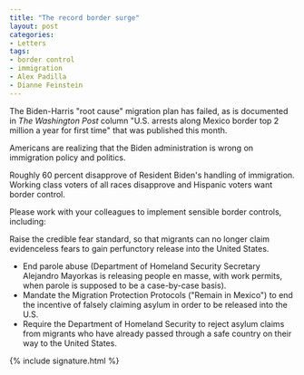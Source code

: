 ```yaml
---
title: "The record border surge"
layout: post
categories:
- Letters
tags:
- border control
- immigration
- Alex Padilla
- Dianne Feinstein
---
```


The Biden-Harris "root cause" migration plan has failed, as is documented in *The Washington Post* column "U.S. arrests along Mexico border top 2 million a year for first time" that was published this month.

Americans are realizing that the Biden administration is wrong on immigration policy and politics.

Roughly 60 percent disapprove of Resident Biden's handling of immigration. Working class voters of all races disapprove and Hispanic voters want border control.

Please work with your colleagues to implement sensible border controls, including:

Raise the credible fear standard, so that migrants can no longer claim evidenceless fears to gain perfunctory release into the United States.

- End parole abuse (Department of Homeland Security Secretary Alejandro Mayorkas is releasing people en masse, with work permits, when parole is supposed to be a case-by-case basis).
- Mandate the Migration Protection Protocols ("Remain in Mexico") to end the incentive of falsely claiming asylum in order to be released into the U.S.
- Require the Department of Homeland Security to reject asylum claims from migrants who have already passed through a safe country on their way to the United States.

{% include signature.html %}
